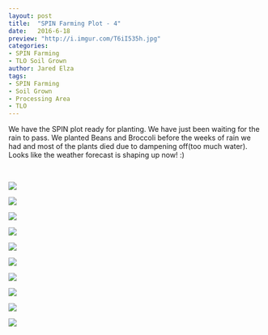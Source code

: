 ```yaml
---
layout: post
title:  "SPIN Farming Plot - 4"
date:   2016-6-18
preview: "http://i.imgur.com/T6iI535h.jpg"
categories:
- SPIN Farming
- TLO Soil Grown
author: Jared Elza
tags: 
- SPIN Farming
- Soil Grown
- Processing Area
- TLO
---
```

We have the SPIN plot ready for planting. We have just been waiting for the rain to pass. We planted Beans and Broccoli before the weeks of rain we had and most of the plants died due to dampening off(too much water). Looks like the weather forecast is shaping up now! :)

<br>

[![](http://i.imgur.com/QoNiM4uh.jpg)](http://i.imgur.com/QoNiM4u.jpg)

[![](http://i.imgur.com/SvRGy4bh.jpg)](http://i.imgur.com/SvRGy4b.jpg)

[![](http://i.imgur.com/28lotEMh.jpg)](http://i.imgur.com/28lotEM.jpg)

[![](http://i.imgur.com/NNSsA8Qh.jpg)](http://i.imgur.com/NNSsA8Q.jpg)

[![](http://i.imgur.com/8Kha49oh.jpg)](http://i.imgur.com/8Kha49o.jpg)

[![](http://i.imgur.com/NDDPUGRh.jpg)](http://i.imgur.com/NDDPUGR.jpg)

[![](http://i.imgur.com/GMrXTGCh.jpg)](http://i.imgur.com/GMrXTGC.jpg)

[![](http://i.imgur.com/c1gZfjXh.jpg)](http://i.imgur.com/c1gZfjX.jpg)

[![](http://i.imgur.com/VZ03newh.jpg)](http://i.imgur.com/VZ03new.jpg)

[![](http://i.imgur.com/T6iI535h.jpg)](http://i.imgur.com/T6iI535.jpg)